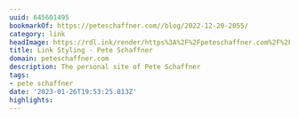 ```yaml
---
uuid: 645601495
bookmarkOf: https://peteschaffner.com//blog/2022-12-20-2055/
category: link
headImage: https://rdl.ink/render/https%3A%2F%2Fpeteschaffner.com%2F%2Fblog%2F2022-12-20-2055%2F
title: Link Styling · Pete Schaffner
domain: peteschaffner.com
description: The personal site of Pete Schaffner
tags:
- pete schaffner
date: '2023-01-26T19:53:25.813Z'
highlights:
---
```




